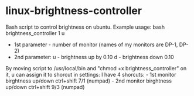 # linux-brightness-controller
Bash script to control brightness on ubuntu. 
Example usage: 
bash brightness_controller 1 u 

  * 1st parameter - number of monitor (names of my monitors are DP-1, DP-2)
  * 2nd parameter:
      u - brightness up by 0.10
      d - brightness down 0.10
  
By moving script to /usr/local/bin and "chmod +x brightness_controller" on it,
u can assign it to shorcut in settings:
  I have 4 shorcuts:
    - 1st monitor birghtness up/down ctrl+shift 7/1 (numpad)
    - 2nd monitor birghtness up/down ctrl+shift 9/3 (numpad)

